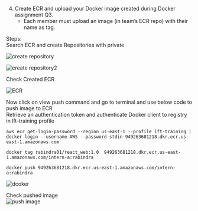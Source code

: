 4. Create ECR and upload your Docker image created during Docker assignment Q3.
    - Each member must upload an image (in team’s ECR repo) with their name as tag.

Steps:<br/>
Search ECR and create Repositories with private<br/>

![create repository](https://user-images.githubusercontent.com/53372486/145609453-8cfed080-1d9b-44c9-8bad-a0cd8998d674.png)<br/>

![create repository2](https://user-images.githubusercontent.com/53372486/145609435-a0ee68be-8b2f-48cf-af2f-3a6b975f5b0c.png)<br/>

Check Created ECR<br/>

![ECR](https://user-images.githubusercontent.com/53372486/145609444-7e84d23d-2c29-4ecd-9adc-a07d6861f4b3.png)<br/>

Now click on view push command and go to terminal and use below code to push image to ECR<br/>
Retrieve an authentication token and authenticate  Docker client to registry in lft-training profile<br/>
```
aws ecr get-login-password --region us-east-1 --profile lft-training | docker login --username AWS --password-stdin 949263681218.dkr.ecr.us-east-1.amazonaws.com
```
```
docker tag rabindra01/react_web:1.0  949263681218.dkr.ecr.us-east-1.amazonaws.com/intern-a:rabindra
```
```
docker push 949263681218.dkr.ecr.us-east-1.amazonaws.com/intern-a:rabindra
```
![dcoker](https://user-images.githubusercontent.com/53372486/145609440-1a541b2e-02a6-469c-8dc8-0835f046897a.png)<br/>

Check pushed image <br/>
![push image](https://user-images.githubusercontent.com/53372486/145609451-990bb69b-8c2d-40c7-a324-c49ad07ff570.png)<br/>
